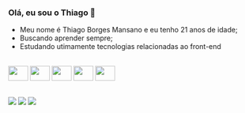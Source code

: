 ### Olá, eu sou o Thiago 👋
- Meu nome é Thiago Borges Mansano e eu tenho 21 anos de idade;
- Buscando aprender sempre;
- Estudando utimamente tecnologias relacionadas ao front-end 
<br>




<div>
  <img height="30" width="40" src="https://cdn.jsdelivr.net/gh/devicons/devicon/icons/javascript/javascript-original.svg" />
  <img height="30" width="40" src="https://cdn.jsdelivr.net/gh/devicons/devicon/icons/html5/html5-original.svg" />
  <img height="30" width="40" src="https://cdn.jsdelivr.net/gh/devicons/devicon/icons/css3/css3-original.svg" />
  <img height="30" width="40" src="https://cdn.jsdelivr.net/gh/devicons/devicon/icons/nodejs/nodejs-original.svg" />
  <img height="30" width="40" src="https://cdn.jsdelivr.net/gh/devicons/devicon/icons/react/react-original.svg" />
</div>

##




<div> 
   <a href ="https://github.com/thiagodevss" target="_blank"><img src="https://img.shields.io/badge/GitHub-100000?style=for-the-badge&logo=github&logoColor=white"></a>
  <a href ="mailto:thiagobmansano@gmail.com" target="_blank"><img src="https://img.shields.io/badge/Gmail-D14836?style=for-the-badge&logo=gmail&logoColor=white" ></a>
  <a href="https://www.linkedin.com/in/thiago-borges-mansano-5b67811a2/" target="_blank"><img src="https://img.shields.io/badge/-LinkedIn-%230077B5?style=for-the-badge&logo=linkedin&logoColor=white" ></a> 
 </div>
